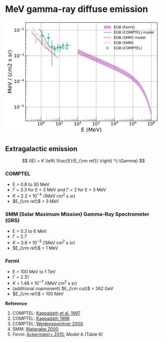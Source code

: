 
# MeV gamma-ray diffuse emission

![img](files/figure_EGB_spectra.png)


## Extragalactic emission

$$ I(E) = K \left( \frac{E}{E_{\rm ref}} \right) ^{-\Gamma} $$


### COMPTEL
- E = 0.8 to 30 MeV
- $\Gamma$ = 3.3 for E < 3 MeV and $\Gamma$ = 2 for E > 3 MeV
- $K$ = $2.2 \times 10^{-4}$ /(MeV cm$^2$ s sr)
- $E_{\rm ref}$ = 3 MeV



### SMM (Solar Maximum Mission) Gamma-Ray Spectrometer (GRS)
- E = 0.3 to 6 MeV
- $\Gamma$ = 2.7 
- $K$ = $3.8 \times 10^{-3}$ /(MeV cm$^2$ s sr)
- $E_{\rm ref}$ = 1 MeV



### Fermi
- E = 100 MeV to 1 TeV
- $\Gamma$ = 2.31 
- $K$ = $1.48 \times 10^{-7}$ /(MeV cm$^2$ s sr)
- (additional copmonent) $E_{\rm cut}$ = 362 GeV
- $E_{\rm ref}$ = 100 MeV


**Reference**
1. COMPTEL: [Kappadath et al. 1997](https://ui.adsabs.harvard.edu/abs/1997AIPC..410.1218K/abstract)
2. COMPTEL: [Kappadath 1998](https://scholars.unh.edu/dissertation/2045/)
3. COMPTEL: [Weidenspointner 2000](https://ui.adsabs.harvard.edu/abs/2000AIPC..510..467W/abstract)
4. SMM: [Watanabe 2000](https://ui.adsabs.harvard.edu/abs/2000AIPC..510..471W/abstract)
5. Fermi: [Ackermann+ 2015](https://iopscience.iop.org/article/10.1088/0004-637X/799/1/86); Model A (Table 6)

